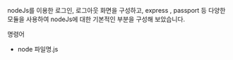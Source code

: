 nodeJs를 이용한 로그인, 로그아웃 화면을 구성하고, express , passport 등 다양한 모듈을 사용하여 nodeJs에 대한 기본적인 부분을 구성해 보았습니다.

명령어
- node 파일명.js
